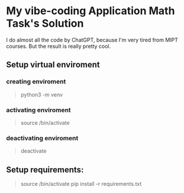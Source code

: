 # My vibe-coding Application Math Task's Solution
I do almost all the code by ChatGPT, because I'm very tired from MIPT courses. But the result is really pretty cool.

## Setup virtual enviroment
### creating <env-name> enviroment
> python3 -m venv <env-name>
### activating enviroment
> source <env-name>/bin/activate
### deactivating enviroment
> deactivate

## Setup requirements:
> source <env-name>/bin/activate
> pip install -r requirements.txt